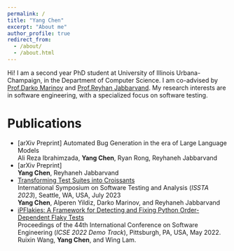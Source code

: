 ```yaml
---
permalink: /
title: "Yang Chen"
excerpt: "About me"
author_profile: true
redirect_from: 
  - /about/
  - /about.html
---
```

Hi! I am a second year PhD student at University of Illinois Urbana-Champaign, in the Department of Computer Science. I am co-advised by [Prof.Darko Marinov](https://mir.cs.illinois.edu/marinov/) and [Prof.Reyhan Jabbarvand](https://reyhaneh.cs.illinois.edu). My research interests are in software engineering, with a specialized focus on software testing.

Publications
======
- [arXiv Preprint] Automated Bug Generation in the era of Large Language Models  
Ali Reza Ibrahimzada, **Yang Chen**, Ryan Rong, Reyhaneh Jabbarvand  
- [arXiv Preprint]  
**Yang Chen**, Reyhaneh Jabbarvand  
- [Transforming Test Suites into Croissants](https://dl.acm.org/doi/abs/10.1145/3597926.3598119)  
International Symposium on Software Testing and Analysis (*ISSTA 2023*), Seattle, WA, USA, July 2023  
**Yang Chen**, Alperen Yildiz, Darko Marinov, and Reyhaneh Jabbarvand  
- [iPFlakies: A Framework for Detecting and Fixing Python Order-Dependent Flaky Tests](https://dl.acm.org/doi/10.1145/3510454.3516846)  
Proceedings of the 44th International Conference on Software Engineering (*ICSE 2022 Demo Track*), Pittsburgh, PA, USA, May 2022.  
Ruixin Wang, **Yang Chen**, and Wing Lam.

